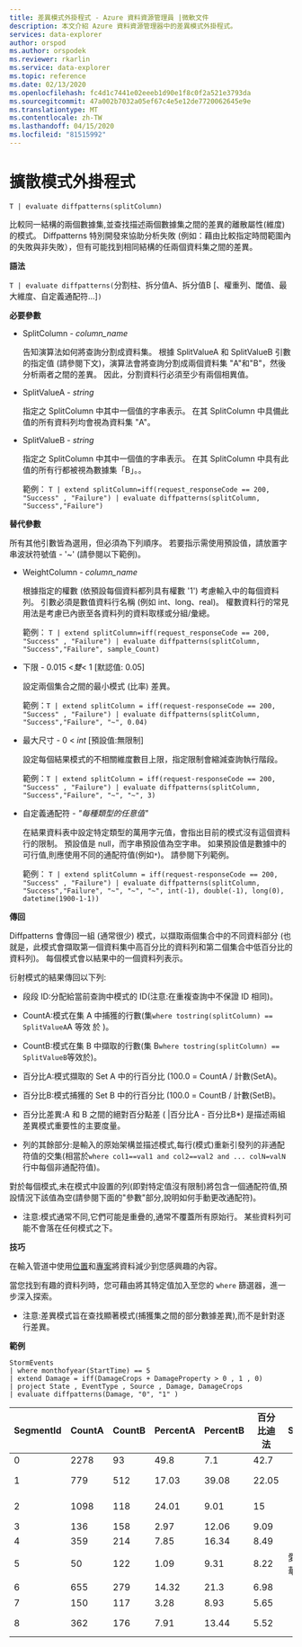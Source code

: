 ```yaml
---
title: 差異模式外掛程式 - Azure 資料資源管理員 |微軟文件
description: 本文介紹 Azure 資料資源管理器中的差異模式外掛程式。
services: data-explorer
author: orspod
ms.author: orspodek
ms.reviewer: rkarlin
ms.service: data-explorer
ms.topic: reference
ms.date: 02/13/2020
ms.openlocfilehash: fc4d1c7441e02eeeb1d90e1f8c0f2a521e3793da
ms.sourcegitcommit: 47a002b7032a05ef67c4e5e12de7720062645e9e
ms.translationtype: MT
ms.contentlocale: zh-TW
ms.lasthandoff: 04/15/2020
ms.locfileid: "81515992"
---
```

# <a name="diffpatterns-plugin"></a>擴散模式外掛程式

```kusto
T | evaluate diffpatterns(splitColumn)
```
比較同一結構的兩個數據集,並查找描述兩個數據集之間的差異的離散屬性(維度)的模式。 Diffpatterns 特別開發來協助分析失敗 (例如：藉由比較指定時間範圍內的失敗與非失敗），但有可能找到相同結構的任兩個資料集之間的差異。 

**語法**

`T | evaluate diffpatterns(`分割柱、拆分值A、拆分值B [、權重列、閾值、最大維度、自定義通配符...]`)` 

**必要參數**

* SplitColumn - *column_name*

    告知演算法如何將查詢分割成資料集。 根據 SplitValueA 和 SplitValueB 引數的指定值 (請參閱下文)，演算法會將查詢分割成兩個資料集 "A"和"B"，然後分析兩者之間的差異。 因此，分割資料行必須至少有兩個相異值。

* SplitValueA - *string*

    指定之 SplitColumn 中其中一個值的字串表示。 在其 SplitColumn 中具備此值的所有資料列均會視為資料集 "A"。

* SplitValueB - *string*

    指定之 SplitColumn 中其中一個值的字串表示。 在其 SplitColumn 中具有此值的所有行都被視為數據集「B」。。

    範例： `T | extend splitColumn=iff(request_responseCode == 200, "Success" , "Failure") | evaluate diffpatterns(splitColumn, "Success","Failure") `

**替代參數**

所有其他引數皆為選用，但必須為下列順序。 若要指示需使用預設值，請放置字串波狀符號值 - '~' (請參閱以下範例)。

* WeightColumn - *column_name*

    根據指定的權數 (依預設每個資料都列具有權數 '1') 考慮輸入中的每個資料列。 引數必須是數值資料行名稱 (例如 int、long、real)。
    權數資料行的常見用法是考慮已內嵌至各資料列的資料取樣或分組/彙總。
    
    範例： `T | extend splitColumn=iff(request_responseCode == 200, "Success" , "Failure") | evaluate diffpatterns(splitColumn, "Success","Failure", sample_Count) `

* 下限 - 0.015 <*雙*< 1 [默認值: 0.05]

    設定兩個集合之間的最小模式 (比率) 差異。

    範例：`T | extend splitColumn = iff(request-responseCode == 200, "Success" , "Failure") | evaluate diffpatterns(splitColumn, "Success","Failure", "~", 0.04)`

* 最大尺寸 - 0 < *int* [預設值:無限制]

    設定每個結果模式的不相關維度數目上限，指定限制會縮減查詢執行階段。

    範例：`T | extend splitColumn = iff(request-responseCode == 200, "Success" , "Failure") | evaluate diffpatterns(splitColumn, "Success","Failure", "~", "~", 3)`

* 自定義通配符 - *"每種類型的任意值"*

    在結果資料表中設定特定類型的萬用字元值，會指出目前的模式沒有這個資料行的限制。
    預設值是 null，而字串預設值為空字串。 如果預設值是數據中的可行值,則應使用不同的通配符值(例如`*`)。
    請參閱下列範例。

    範例： `T | extend splitColumn = iff(request-responseCode == 200, "Success" , "Failure") | evaluate diffpatterns(splitColumn, "Success","Failure", "~", "~", "~", int(-1), double(-1), long(0), datetime(1900-1-1))`

**傳回**

Diffpatterns 會傳回一組 (通常很少) 模式，以擷取兩個集合中的不同資料部分 (也就是，此模式會擷取第一個資料集中高百分比的資料列和第二個集合中低百分比的資料列)。 每個模式會以結果中的一個資料列表示。

衍射模式的結果傳回以下列:

* 段段 ID:分配給當前查詢中模式的 ID(注意:在重複查詢中不保證 ID 相同)。

* CountA:模式在集 A 中捕獲的行數(集`where tostring(splitColumn) == SplitValueA`A 等效 於 )。

* CountB:模式在集 B 中擷取的行數(集 B`where tostring(splitColumn) == SplitValueB`等效於)。

* 百分比A:模式擷取的 Set A 中的行百分比 (100.0 = CountA / 計數(SetA)。

* 百分比B:模式捕獲的 Set B 中的行百分比 (100.0 = CountB / 計數(SetB)。

* 百分比差異:A 和 B 之間的絕對百分點差 ( |百分比A - 百分比B*) 是描述兩組差異模式重要性的主要度量。

* 列的其餘部分:是輸入的原始架構並描述模式,每行(模式)重新引發列的非通配符值的交集(相當於`where col1==val1 and col2==val2 and ... colN=valN`行中每個非通配符值)。

對於每個模式,未在模式中設置的列(即對特定值沒有限制)將包含一個通配符值,預設情況下該值為空(請參閱下面的"參數"部分,說明如何手動更改通配符)。

* 注意:模式通常不同,它們可能是重疊的,通常不覆蓋所有原始行。 某些資料列可能不會落在任何模式之下。


**技巧**

在輸入管道中使用[位置](./whereoperator.md)和[專案](./projectoperator.md)將資料減少到您感興趣的內容。

當您找到有趣的資料列時，您可藉由將其特定值加入至您的 `where` 篩選器，進一步深入探索。

* 注意:差異模式旨在查找顯著模式(捕獲集之間的部分數據差異),而不是針對逐行差異。

**範例**

```kusto
StormEvents 
| where monthofyear(StartTime) == 5
| extend Damage = iff(DamageCrops + DamageProperty > 0 , 1 , 0)
| project State , EventType , Source , Damage, DamageCrops
| evaluate diffpatterns(Damage, "0", "1" )
```
|SegmentId|CountA|CountB|PercentA|PercentB|百分比迪法|State|EventType|來源|DamageCrops|
|---|---|---|---|---|---|---|---|---|---|
|0|2278|93|49.8|7.1|42.7||Hail||0|
|1|779|512|17.03|39.08|22.05||Thunderstorm Wind|||
|2|1098|118|24.01|9.01|15|||Trained Spotter|0|
|3|136|158|2.97|12.06|9.09|||Newspaper||
|4|359|214|7.85|16.34|8.49||Flash Flood|||
|5|50|122|1.09|9.31|8.22|愛荷華州||||
|6|655|279|14.32|21.3|6.98|||執法機關||
|7|150|117|3.28|8.93|5.65||Flood|||
|8|362|176|7.91|13.44|5.52|||Emergency Manager||

